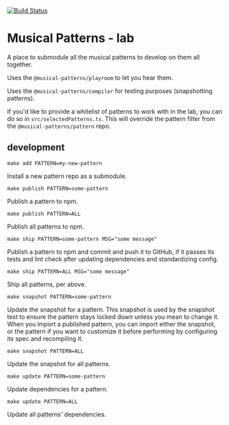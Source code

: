 [![Build Status](https://travis-ci.com/MusicalPatterns/lab.svg?branch=master)](https://travis-ci.com/MusicalPatterns/lab)

# Musical Patterns - lab

A place to submodule all the musical patterns to develop on them all together.

Uses the `@musical-patterns/playroom` to let you hear them.

Uses the `@musical-patterns/compiler` for testing purposes (snapshotting patterns).

If you'd like to provide a whitelist of patterns to work with in the lab, you can do so in `src/selectedPatterns.ts`.
This will override the pattern filter from the `@musical-patterns/pattern` repo.

## development

`make add PATTERN=my-new-pattern`

Install a new pattern repo as a submodule.

`make publish PATTERN=some-pattern`

Publish a pattern to npm.

`make publish PATTERN=ALL`

Publish all patterns to npm.

`make ship PATTERN=some-pattern MSG="some message"`

Publish a pattern to npm and commit and push it to GitHub, if it passes its tests and lint check after updating dependencies and standardizing config.

`make ship PATTERN=ALL MSG="some message"`

Ship all patterns, per above.

`make snapshot PATTERN=some-pattern`

Update the snapshot for a pattern. This snapshot is used by the snapshot test to ensure the pattern stays locked down unless you mean to change it.
When you import a published pattern, you can import either the snapshot, or the pattern if you want to customize it before performing by configuring its spec and recompiling it.

`make snapshot PATTERN=ALL`

Update the snapshot for all patterns.

`make update PATTERN=some-pattern`

Update dependencies for a pattern.

`make update PATTERN=ALL`

Update all patterns' dependencies.
